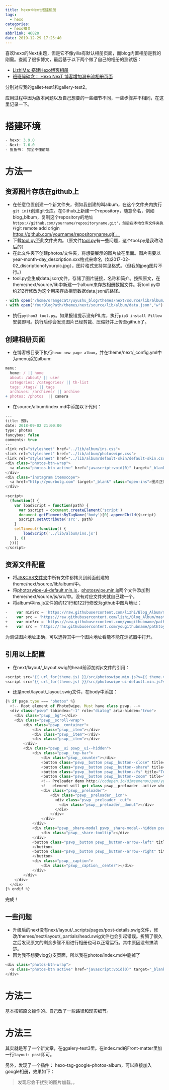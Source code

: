 ```yaml
---
title: hexo+Next搭建相册
tags:
  - hexo
categories:
  - hexo相关
abbrlink: 46820
date: 2019-12-29 17:25:40
---
```


喜欢hexo的Next主题，但是它不像yilia有默认相册页面，而blog内置相册是我的刚需。查阅了很多博文，最后基于以下两个做了自己的相册的测试版：
- [LizhiMa: 搭建Hexo博客相册](https://malizhi.cn/HexoAlbum/)
- [班班碎碎念： Hexo NexT 博客增加瀑布流相册页面](https://blog.dlzhang.com/posts/3720dafc/)

分别对应我的gallet-test1和gallery-test2。

应用过程中因为版本问题以及自己想要的一些细节不同，一些步骤并不相同，在这里记录一下。

<!-- more -->
# 搭建环境
```js
- hexo: 3.9.0
- Next: 7.6.0
- 鱼鱼书： 完全不懂前端
```

# 方法一
## 资源图片存放在github上
- 在任意位置创建一个新文件夹，例如我创建的叫album，在这个文件夹内执行`git init`创建git仓库。在Github上新建一个repository，随意命名，例如blog_blbum，复制这个repository的地址`https://github.com/yourname/repositoryname.git'，然后在本地仓库文件夹执行`git remote add origin https://github.com/yourname/repositoryname.git`。
- 下载[tool.py](https://github.com/yushuz/blog_album/blob/master/tool.py)至此文件夹内。（原文件[tool.py](https://github.com/malizhigithub/HexoAlbumData/blob/master/tool.py)有一些问题，这个tool.py是我改动后的）
- 在此文件夹下创建photos/文件夹，将想要展示的图片放在里面。图片需要以 year-month-day_description.xxx格式来命名（如2017-02-02_discriptionofyourpic.jpg），图片格式支持常见格式。（但我的jpeg图片不行。）
- tool.py会生成data.json文件，存储了图片链接，名称和简介。按照原文，在theme/next/source/lib中新建一个album来存放相册数据文件。将tool.py中约212行修改为这个用来存放相册数据data.json的路径。

```javascript
- with open("/home/orangecat/yuyushu_blog/themes/next/source/lib/album/data.json","w") as fp:
+ with open("YourBlogPath/themes/next/source/lib/album/data.json","w") as fp:
```
- 执行`python3 tool.py`。如果报错提示没有PIL库，执行`pip3 install Pillow`安装即可。执行后你会发现图片已经剪裁、压缩好并上传至github了。
## 创建相册页面
- 在博客根目录下执行`hexo new page album`，并在theme/next/_config.yml中为menu添加album:
```js
menu:
  home: / || home
  about: /about/ || user
  categories: /categories/ || th-list
  tags: /tags/ || tags
  archives: /archives/ || archive
+ photos: /photos  || camera
```
- 在source/album/index.md中添加以下代码：
```javascript
---
title: 照片
date: 2018-09-02 21:00:00
type: photos
fancybox: false
comments: true
---
<link rel="stylesheet" href="../lib/album/ins.css">
<link rel="stylesheet" href="../lib/album/photoswipe.css"> 
<link rel="stylesheet" href="../lib/album/default-skin/default-skin.css"> 
<div class="photos-btn-wrap">
  <a class="photos-btn active" href="javascript:void(0)" target="_blank" rel="external">Photos</a>
</div>
<div class="instagram itemscope">
  <a href="http://yourbolg.com" target="_blank" class="open-ins">图片正在加载中…</a>
</div>
 
<script>
  (function() {
    var loadScript = function(path) {
      var $script = document.createElement('script')
      document.getElementsByTagName('body')[0].appendChild($script)
      $script.setAttribute('src', path)
    }
    setTimeout(function() {
        loadScript('../lib/album/ins.js')
    }, 0)
  })()
</script>
```
## 资源文件配置
- 将[JS&CSS文件夹](https://github.com/malizhigithub/HexoAlbumData/tree/master/JS%26CSS)中所有文件都拷贝到前面创建的theme/next/source/lib/album/中。
- 将[photoswipe-ui-default.min.js](https://github.com/malizhigithub/HexoAlbumData/blob/master/photoswipe-ui-default.min.js)，[photoswipe.min.js](https://github.com/malizhigithub/HexoAlbumData/blob/master/photoswipe.min.js)两个文件添加到theme/next/source/js/src/中。没有对应文件夹就自己建一个。
- 将album中ins.js文件的约121行和122行修改为github中图片地址：
```js
-    var minSrc = 'https://raw.githubusercontent.com/lizhi/Blog_Album/master/min_photos/' + data.link[i];
-    var src = 'https://raw.githubusercontent.com/lizhi/Blog_Album/master/photos/' + data.link[i];
+    var minSrc = 'https://raw.githubusercontent.com/yougithubname/pathtoyourphotos/min_photos/' + data.link[i];
+    var src = 'https://raw.githubusercontent.com/yougithubname/pathtoyourphotos/photos/' + data.link[i];
```
为测试图片地址正确，可以选择其中一个图片地址看能不能在浏览器中打开。
## 引用以上配置
- 在next/layout/_layout.swig的head前添加对js文件的引用：
```js
<script src="{{ url_for(theme.js) }}/src/photoswipe.min.js?v={{ theme.version }}"></script>
<script src="{{ url_for(theme.js) }}/src/photoswipe-ui-default.min.js?v={{ theme.version }}"></script>
```
- 还是next/layout/_layout.swig文件，在body中添加：
```js
{% if page.type === "photos" %}
  <!-- Root element of PhotoSwipe. Must have class pswp. -->
  <div class="pswp" tabindex="-1" role="dialog" aria-hidden="true">
    <div class="pswp__bg"></div>
    <div class="pswp__scroll-wrap">
        <div class="pswp__container">
            <div class="pswp__item"></div>
            <div class="pswp__item"></div>
            <div class="pswp__item"></div>
        </div>
        <div class="pswp__ui pswp__ui--hidden">
            <div class="pswp__top-bar">
                <div class="pswp__counter"></div>
                <button class="pswp__button pswp__button--close" title="Close (Esc)"></button>
                <button class="pswp__button pswp__button--share" title="Share"></button>
                <button class="pswp__button pswp__button--fs" title="Toggle fullscreen"></button>
                <button class="pswp__button pswp__button--zoom" title="Zoom in/out"></button>
                <!-- Preloader demo http://codepen.io/dimsemenov/pen/yyBWoR -->
                <!-- element will get class pswp__preloader--active when preloader is running -->
                <div class="pswp__preloader">
                    <div class="pswp__preloader__icn">
                      <div class="pswp__preloader__cut">
                        <div class="pswp__preloader__donut"></div>
                      </div>
                    </div>
                </div>
            </div>
            <div class="pswp__share-modal pswp__share-modal--hidden pswp__single-tap">
                <div class="pswp__share-tooltip"></div> 
            </div>
            <button class="pswp__button pswp__button--arrow--left" title="Previous (arrow left)">
            </button>
            <button class="pswp__button pswp__button--arrow--right" title="Next (arrow right)">
            </button>
            <div class="pswp__caption">
                <div class="pswp__caption__center"></div>
            </div>
        </div>
    </div>
  </div>
{% endif %}
```

完成！
## 一些问题
- 升级后的next没有next/layout/_scripts/pages/post-details.swig文件，修改/themes/next/layout/_partials/head.swig文件也会引起错误。折腾了很久之后发现原文的剩余步骤不用进行相册也可以正常运行。其中原因没有搞清楚。
- 因为我不想要vlog分支页面，所以我在photos/index.md中删掉了
```js
<div class="photos-btn-wrap">
  <a class="photos-btn active" href="javascript:void(0)" target="_blank" rel="external">Photos</a>
</div>
```

# 方法二
基本按照原文操作的。自己改了一些路径和现实细节。

# 方法三
其实就是写了一个新文章，在ggalery-test3里。在index.md的Front-matter里加一行`layout: post`即可。

另外，发现了一个插件： hexo-tag-google-photos-album，可以直接加入google相册，效果如下：
> 发现它会干扰别的图片加载。。

